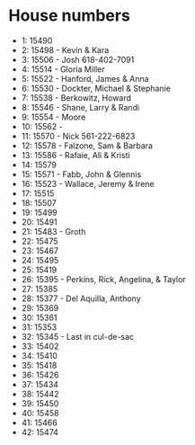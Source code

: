 # House numbers

- 1: 15490
- 2: 15498 - Kevin & Kara
- 3: 15506 - Josh 618-402-7091
- 4: 15514 - Gloria Miller
- 5: 15522 - Hanford, James & Anna
- 6: 15530 - Dockter, Michael & Stephanie
- 7: 15538 - Berkowitz, Howard
- 8: 15546 - Shane, Larry & Randi
- 9: 15554 - Moore
- 10: 15562 -
- 11: 15570 - Nick 561-222-6823
- 12: 15578 - Falzone, Sam & Barbara
- 13: 15586 - Rafaie, Ali & Kristi
- 14: 15579
- 15: 15571 - Fabb, John & Glennis
- 16: 15523 - Wallace, Jeremy & Irene
- 17: 15515
- 18: 15507
- 19: 15499
- 20: 15491
- 21: 15483 - Groth
- 22: 15475
- 23: 15467
- 24: 15495
- 25: 15419
- 26: 15395 - Perkins, Rick, Angelina, & Taylor
- 27: 15385
- 28: 15377 - Del Aquilla, Anthony
- 29: 15369
- 30: 15361
- 31: 15353
- 32: 15345 - Last in cul-de-sac
- 33: 15402
- 34: 15410
- 35: 15418
- 36: 15426
- 37: 15434
- 38: 15442
- 39: 15450
- 40: 15458
- 41: 15466
- 42: 15474
